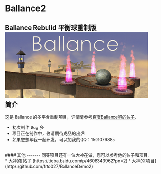 # Ballance2
Ballance Rebulid 平衡球重制版
</br>
![image](https://github.com/717021/Ballance2/blob/master/Assets/Textures/splash_app.bmp)
</br>
简介
-------
这是 Ballance 的多平台重制项目，详情请参考[百度Ballance吧的帖子](https://tieba.baidu.com/p/5268786027).
</br>
* 初次制作 Bug 多
* 项目正在制作中，敬请期待成品的出炉!
* 如果您想与我一起开发，可以加我的QQ：1501076885
</br>
####
其他
-------
同等项目还有一位大神在做，您可以参考他的帖子和项目.
</br>
* 大神的[帖子](https://tieba.baidu.com/p/4608343962?pn=2)
* 大神的[项目](https:/github.com/frto027/BallanceDemo2)
</br>

